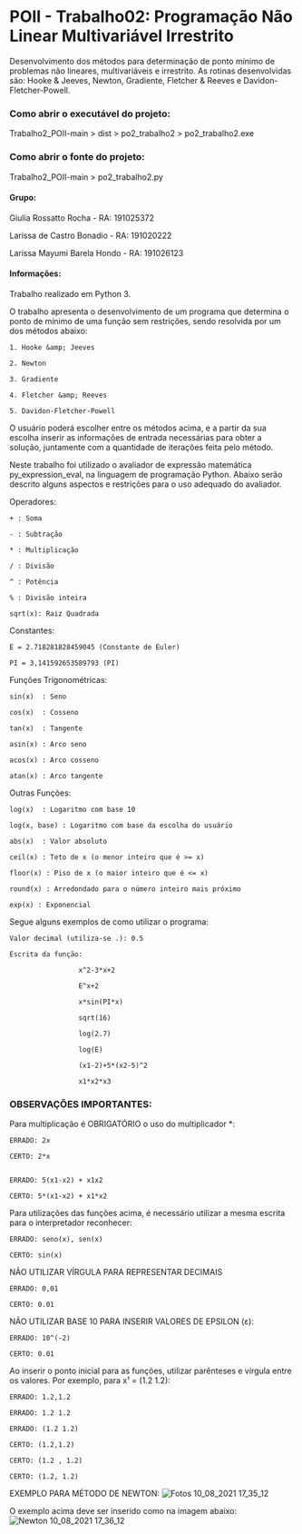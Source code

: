 # POII - Trabalho02: Programação Não Linear Multivariável Irrestrito
Desenvolvimento dos métodos para determinação de ponto mínimo de problemas não lineares, multivariáveis e irrestrito. As rotinas desenvolvidas são: Hooke &amp; Jeeves, Newton, Gradiente, Fletcher &amp; Reeves e Davidon-Fletcher-Powell.


### Como abrir o executável do projeto: ###
Trabalho2_POII-main > dist > po2_trabalho2 > po2_trabalho2.exe

### Como abrir o fonte do projeto: ###
Trabalho2_POII-main > po2_trabalho2.py

#### Grupo: ####
Giulia Rossatto Rocha - RA: 191025372

Larissa de Castro Bonadio - RA: 191020222

Larissa Mayumi Barela Hondo - RA: 191026123

#### Informações: ####
Trabalho realizado em Python 3.

O trabalho apresenta o desenvolvimento de um programa que determina o ponto de mínimo de uma função sem restrições, sendo resolvida por um dos métodos abaixo:
    
    1. Hooke &amp; Jeeves
    
    2. Newton 
    
    3. Gradiente 
    
    4. Fletcher &amp; Reeves 
    
    5. Davidon-Fletcher-Powell
    
 O usuário poderá escolher entre os métodos acima, e a partir da sua escolha inserir as informações de entrada necessárias para obter a solução, juntamente com a quantidade de iterações feita pelo método.

Neste trabalho foi utilizado o avaliador de expressão matemática py_expression_eval, na linguagem de programação Python. Abaixo serão descrito alguns aspectos e restrições para o uso adequado do avaliador.

Operadores:

    + : Soma

    - : Subtração

    * : Multiplicação

    / : Divisão

    ^ : Potência
    
    % : Divisão inteira

    sqrt(x): Raiz Quadrada

Constantes:

    E = 2.718281828459045 (Constante de Euler)

    PI = 3,141592653589793 (PI) 

Funções Trigonométricas:

    sin(x)	: Seno

    cos(x)	: Cosseno

    tan(x)	: Tangente

    asin(x) : Arco seno

    acos(x) : Arco cosseno 

    atan(x) : Arco tangente


Outras Funções:

    log(x)	: Logaritmo com base 10

    log(x, base) : Logaritmo com base da escolha do usuário

    abs(x)	: Valor absoluto

    ceil(x) : Teto de x (o menor inteiro que é >= x)

    floor(x) : Piso de x (o maior inteiro que é <= x)

    round(x) : Arredondado para o número inteiro mais próximo

    exp(x) : Exponencial


Segue alguns exemplos de como utilizar o programa:

    Valor decimal (utiliza-se .): 0.5

    Escrita da função: 
                    
                     x^2-3*x+2

                     E^x+2

                     x*sin(PI*x)

                     sqrt(16)

                     log(2.7)

                     log(E)
                     
                     (x1-2)+5*(x2-5)^2
                     
                     x1*x2*x3

### OBSERVAÇÕES IMPORTANTES: ###

Para multiplicação é OBRIGATÓRIO o uso do multiplicador *:

    ERRADO: 2x

    CERTO: 2*x
    
    
    ERRADO: 5(x1-x2) + x1x2
    
    CERTO: 5*(x1-x2) + x1*x2

    
Para utilizações das funções acima, é necessário utilizar a mesma escrita para o interpretador reconhecer:

    ERRADO: seno(x), sen(x)

    CERTO: sin(x)


NÃO UTILIZAR VÍRGULA PARA REPRESENTAR DECIMAIS

    ERRADO: 0,01
    
    CERTO: 0.01

NÃO UTILIZAR BASE 10 PARA INSERIR VALORES DE EPSILON (ε):

    ERRADO: 10^(-2)
    
    CERTO: 0.01
    
Ao inserir o ponto inicial para as funções, utilizar parênteses e vírgula entre os valores. Por exemplo, para x¹ = (1.2    1.2):

    ERRADO: 1.2,1.2
    
    ERRADO: 1.2 1.2
    
    ERRADO: (1.2 1.2)
    
    CERTO: (1.2,1.2)
    
    CERTO: (1.2 , 1.2)
    
    CERTO: (1.2, 1.2)


EXEMPLO PARA MÉTODO DE NEWTON:
![Fotos 10_08_2021 17_35_12](https://user-images.githubusercontent.com/85367213/128931688-04aa6b8a-724d-4ebe-bb9a-1293a1312ee0.png)


O exemplo acima deve ser inserido como na imagem abaixo: 
![Newton 10_08_2021 17_36_12](https://user-images.githubusercontent.com/85367213/128931716-e3ddd16f-ba13-43f5-a09b-d329617ab969.png)

